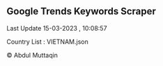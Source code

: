 

## Google Trends Keywords Scraper 
 
Last Update 15-03-2023 , 10:08:57

Country List :
VIETNAM.json



© Abdul Muttaqin 
